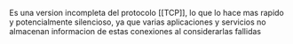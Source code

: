 Es una version incompleta del protocolo [[TCP]], lo que lo hace mas rapido y potencialmente silencioso, ya que varias aplicaciones y servicios no almacenan informacion de estas conexiones al considerarlas fallidas